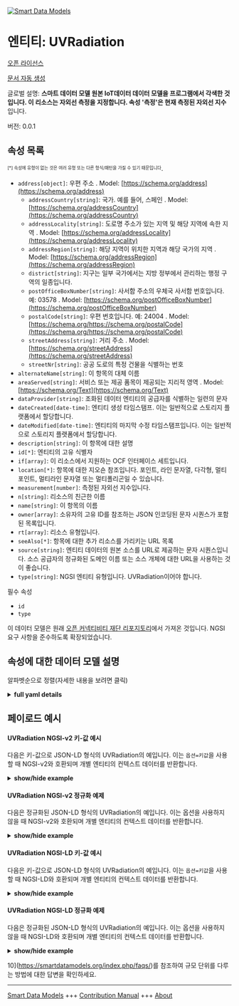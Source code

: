 <!-- 10-Header -->    
[![Smart Data Models](https://smartdatamodels.org/wp-content/uploads/2022/01/SmartDataModels_logo.png "Logo")](https://smartdatamodels.org)    
엔티티: UVRadiation    
================<!-- /10-Header -->    
<!-- 15-License -->    
[오픈 라이선스](https://github.com/smart-data-models//dataModel.OCF/blob/master/UVRadiation/LICENSE.md)    
[문서 자동 생성](https://docs.google.com/presentation/d/e/2PACX-1vTs-Ng5dIAwkg91oTTUdt8ua7woBXhPnwavZ0FxgR8BsAI_Ek3C5q97Nd94HS8KhP-r_quD4H0fgyt3/pub?start=false&loop=false&delayms=3000#slide=id.gb715ace035_0_60)    
<!-- /15-License -->    
<!-- 20-Description -->    
글로벌 설명: **스마트 데이터 모델 원본 IoT데이터 데이터 모델을 프로그램에서 각색한 것입니다. 이 리소스는 자외선 측정을 지정합니다. 속성 '측정'은 현재 측정된 자외선 지수**입니다.    
버전: 0.0.1    
<!-- /20-Description -->    
<!-- 30-PropertiesList -->    
## 속성 목록    
<sup><sub>[*] 속성에 유형이 없는 것은 여러 유형 또는 다른 형식/패턴을 가질 수 있기 때문입니다</sub></sup>.    
- `address[object]`: 우편 주소  . Model: [https://schema.org/address](https://schema.org/address)	- `addressCountry[string]`: 국가. 예를 들어, 스페인  . Model: [https://schema.org/addressCountry](https://schema.org/addressCountry)    
	- `addressLocality[string]`: 도로명 주소가 있는 지역 및 해당 지역에 속한 지역  . Model: [https://schema.org/addressLocality](https://schema.org/addressLocality)    
	- `addressRegion[string]`: 해당 지역이 위치한 지역과 해당 국가의 지역  . Model: [https://schema.org/addressRegion](https://schema.org/addressRegion)    
	- `district[string]`: 지구는 일부 국가에서는 지방 정부에서 관리하는 행정 구역의 일종입니다.      
	- `postOfficeBoxNumber[string]`: 사서함 주소의 우체국 사서함 번호입니다. 예: 03578  . Model: [https://schema.org/postOfficeBoxNumber](https://schema.org/postOfficeBoxNumber)    
	- `postalCode[string]`: 우편 번호입니다. 예: 24004  . Model: [https://schema.org/https://schema.org/postalCode](https://schema.org/https://schema.org/postalCode)    
	- `streetAddress[string]`: 거리 주소  . Model: [https://schema.org/streetAddress](https://schema.org/streetAddress)    
	- `streetNr[string]`: 공공 도로의 특정 건물을 식별하는 번호      
- `alternateName[string]`: 이 항목의 대체 이름  - `areaServed[string]`: 서비스 또는 제공 품목이 제공되는 지리적 영역  . Model: [https://schema.org/Text](https://schema.org/Text)- `dataProvider[string]`: 조화된 데이터 엔티티의 공급자를 식별하는 일련의 문자  - `dateCreated[date-time]`: 엔티티 생성 타임스탬프. 이는 일반적으로 스토리지 플랫폼에서 할당합니다.  - `dateModified[date-time]`: 엔티티의 마지막 수정 타임스탬프입니다. 이는 일반적으로 스토리지 플랫폼에서 할당합니다.  - `description[string]`: 이 항목에 대한 설명  - `id[*]`: 엔티티의 고유 식별자  - `if[array]`: 이 리소스에서 지원하는 OCF 인터페이스 세트입니다.  - `location[*]`: 항목에 대한 지오숀 참조입니다. 포인트, 라인 문자열, 다각형, 멀티포인트, 멀티라인 문자열 또는 멀티폴리곤일 수 있습니다.  - `measurement[number]`: 측정된 자외선 지수입니다.  - `n[string]`: 리소스의 친근한 이름  - `name[string]`: 이 항목의 이름  - `owner[array]`: 소유자의 고유 ID를 참조하는 JSON 인코딩된 문자 시퀀스가 포함된 목록입니다.  - `rt[array]`: 리소스 유형입니다.  - `seeAlso[*]`: 항목에 대한 추가 리소스를 가리키는 URL 목록  - `source[string]`: 엔티티 데이터의 원본 소스를 URL로 제공하는 문자 시퀀스입니다. 소스 공급자의 정규화된 도메인 이름 또는 소스 개체에 대한 URL을 사용하는 것이 좋습니다.  - `type[string]`: NGSI 엔티티 유형입니다. UVRadiation이어야 합니다.  <!-- /30-PropertiesList -->    
<!-- 35-RequiredProperties -->    
필수 속성    
- `id`  - `type`  <!-- /35-RequiredProperties -->    
<!-- 40-RequiredProperties -->    
이 데이터 모델은 원래 [오픈 커넥티비티 재단 리포지토리](https://github.com/openconnectivityfoundation/IoTDataModels)에서 가져온 것입니다. NGSI 요구 사항을 준수하도록 확장되었습니다.    
<!-- /40-RequiredProperties -->    
<!-- 50-DataModelHeader -->    
## 속성에 대한 데이터 모델 설명    
알파벳순으로 정렬(자세한 내용을 보려면 클릭)    
<!-- /50-DataModelHeader -->    
<!-- 60-ModelYaml -->    
<details><summary><strong>full yaml details</strong></summary>      
```yaml    
UVRadiation:      
  description: Smart Data Models Program adaptation of the original IoTData data Models. This Resource specifies UV radiation measurement. The Property 'measurement' is the current measured UV Index      
  properties:      
    address:      
      description: The mailing address      
      properties:      
        addressCountry:      
          description: 'The country. For example, Spain'      
          type: string      
          x-ngsi:      
            model: https://schema.org/addressCountry      
            type: Property      
        addressLocality:      
          description: 'The locality in which the street address is, and which is in the region'      
          type: string      
          x-ngsi:      
            model: https://schema.org/addressLocality      
            type: Property      
        addressRegion:      
          description: 'The region in which the locality is, and which is in the country'      
          type: string      
          x-ngsi:      
            model: https://schema.org/addressRegion      
            type: Property      
        district:      
          description: 'A district is a type of administrative division that, in some countries, is managed by the local government'      
          type: string      
          x-ngsi:      
            type: Property      
        postOfficeBoxNumber:      
          description: 'The post office box number for PO box addresses. For example, 03578'      
          type: string      
          x-ngsi:      
            model: https://schema.org/postOfficeBoxNumber      
            type: Property      
        postalCode:      
          description: 'The postal code. For example, 24004'      
          type: string      
          x-ngsi:      
            model: https://schema.org/https://schema.org/postalCode      
            type: Property      
        streetAddress:      
          description: The street address      
          type: string      
          x-ngsi:      
            model: https://schema.org/streetAddress      
            type: Property      
        streetNr:      
          description: Number identifying a specific property on a public street      
          type: string      
          x-ngsi:      
            type: Property      
      type: object      
      x-ngsi:      
        model: https://schema.org/address      
        type: Property      
    alternateName:      
      description: An alternative name for this item      
      type: string      
      x-ngsi:      
        type: Property      
    areaServed:      
      description: The geographic area where a service or offered item is provided      
      type: string      
      x-ngsi:      
        model: https://schema.org/Text      
        type: Property      
    dataProvider:      
      description: A sequence of characters identifying the provider of the harmonised data entity      
      type: string      
      x-ngsi:      
        type: Property      
    dateCreated:      
      description: Entity creation timestamp. This will usually be allocated by the storage platform      
      format: date-time      
      type: string      
      x-ngsi:      
        type: Property      
    dateModified:      
      description: Timestamp of the last modification of the entity. This will usually be allocated by the storage platform      
      format: date-time      
      type: string      
      x-ngsi:      
        type: Property      
    description:      
      description: A description of this item      
      type: string      
      x-ngsi:      
        type: Property      
    id:      
      anyOf:      
        - description: Identifier format of any NGSI entity      
          maxLength: 256      
          minLength: 1      
          pattern: ^[\w\-\.\{\}\$\+\*\[\]`|~^@!,:\\]+$      
          type: string      
          x-ngsi:      
            type: Property      
        - description: Identifier format of any NGSI entity      
          format: uri      
          type: string      
          x-ngsi:      
            type: Property      
      description: Unique identifier of the entity      
      x-ngsi:      
        type: Property      
    if:      
      description: The OCF Interface set supported by this Resource.      
      items:      
        enum:      
          - oic.if.s      
          - oic.if.baseline      
        type: string      
      minItems: 2      
      readOnly: true      
      type: array      
      uniqueItems: true      
      x-ngsi:      
        type: Property      
    location:      
      description: 'Geojson reference to the item. It can be Point, LineString, Polygon, MultiPoint, MultiLineString or MultiPolygon'      
      oneOf:      
        - description: Geojson reference to the item. Point      
          properties:      
            bbox:      
              items:      
                type: number      
              minItems: 4      
              type: array      
            coordinates:      
              items:      
                type: number      
              minItems: 2      
              type: array      
            type:      
              enum:      
                - Point      
              type: string      
          required:      
            - type      
            - coordinates      
          title: GeoJSON Point      
          type: object      
          x-ngsi:      
            type: GeoProperty      
        - description: Geojson reference to the item. LineString      
          properties:      
            bbox:      
              items:      
                type: number      
              minItems: 4      
              type: array      
            coordinates:      
              items:      
                items:      
                  type: number      
                minItems: 2      
                type: array      
              minItems: 2      
              type: array      
            type:      
              enum:      
                - LineString      
              type: string      
          required:      
            - type      
            - coordinates      
          title: GeoJSON LineString      
          type: object      
          x-ngsi:      
            type: GeoProperty      
        - description: Geojson reference to the item. Polygon      
          properties:      
            bbox:      
              items:      
                type: number      
              minItems: 4      
              type: array      
            coordinates:      
              items:      
                items:      
                  items:      
                    type: number      
                  minItems: 2      
                  type: array      
                minItems: 4      
                type: array      
              type: array      
            type:      
              enum:      
                - Polygon      
              type: string      
          required:      
            - type      
            - coordinates      
          title: GeoJSON Polygon      
          type: object      
          x-ngsi:      
            type: GeoProperty      
        - description: Geojson reference to the item. MultiPoint      
          properties:      
            bbox:      
              items:      
                type: number      
              minItems: 4      
              type: array      
            coordinates:      
              items:      
                items:      
                  type: number      
                minItems: 2      
                type: array      
              type: array      
            type:      
              enum:      
                - MultiPoint      
              type: string      
          required:      
            - type      
            - coordinates      
          title: GeoJSON MultiPoint      
          type: object      
          x-ngsi:      
            type: GeoProperty      
        - description: Geojson reference to the item. MultiLineString      
          properties:      
            bbox:      
              items:      
                type: number      
              minItems: 4      
              type: array      
            coordinates:      
              items:      
                items:      
                  items:      
                    type: number      
                  minItems: 2      
                  type: array      
                minItems: 2      
                type: array      
              type: array      
            type:      
              enum:      
                - MultiLineString      
              type: string      
          required:      
            - type      
            - coordinates      
          title: GeoJSON MultiLineString      
          type: object      
          x-ngsi:      
            type: GeoProperty      
        - description: Geojson reference to the item. MultiLineString      
          properties:      
            bbox:      
              items:      
                type: number      
              minItems: 4      
              type: array      
            coordinates:      
              items:      
                items:      
                  items:      
                    items:      
                      type: number      
                    minItems: 2      
                    type: array      
                  minItems: 4      
                  type: array      
                type: array      
              type: array      
            type:      
              enum:      
                - MultiPolygon      
              type: string      
          required:      
            - type      
            - coordinates      
          title: GeoJSON MultiPolygon      
          type: object      
          x-ngsi:      
            type: GeoProperty      
      x-ngsi:      
        type: GeoProperty      
    measurement:      
      description: The measured UV Index.      
      readOnly: true      
      type: number      
      x-ngsi:      
        type: Property      
    n:      
      description: Friendly name of the Resource      
      maxLength: 64      
      readOnly: true      
      type: string      
      x-ngsi:      
        type: Property      
    name:      
      description: The name of this item      
      type: string      
      x-ngsi:      
        type: Property      
    owner:      
      description: A List containing a JSON encoded sequence of characters referencing the unique Ids of the owner(s)      
      items:      
        anyOf:      
          - description: Identifier format of any NGSI entity      
            maxLength: 256      
            minLength: 1      
            pattern: ^[\w\-\.\{\}\$\+\*\[\]`|~^@!,:\\]+$      
            type: string      
            x-ngsi:      
              type: Property      
          - description: Identifier format of any NGSI entity      
            format: uri      
            type: string      
            x-ngsi:      
              type: Property      
        description: Unique identifier of the entity      
        x-ngsi:      
          type: Property      
      type: array      
      x-ngsi:      
        type: Property      
    rt:      
      description: The Resource Type.      
      items:      
        enum:      
          - oic.r.sensor.radiation.uv      
        maxLength: 64      
        type: string      
      minItems: 1      
      readOnly: true      
      type: array      
      uniqueItems: true      
      x-ngsi:      
        type: Property      
    seeAlso:      
      description: list of uri pointing to additional resources about the item      
      oneOf:      
        - items:      
            format: uri      
            type: string      
          minItems: 1      
          type: array      
        - format: uri      
          type: string      
      x-ngsi:      
        type: Property      
    source:      
      description: 'A sequence of characters giving the original source of the entity data as a URL. Recommended to be the fully qualified domain name of the source provider, or the URL to the source object'      
      type: string      
      x-ngsi:      
        type: Property      
    type:      
      description: NGSI entity type. It has to be UVRadiation      
      enum:      
        - UVRadiation      
      type: string      
      x-ngsi:      
        type: Property      
  required:      
    - id      
    - type      
  type: object      
  x-derived-from: https://github.com/OpenInterConnect/IoTDataModels/blob/master/UVRadiationResURI.swagger.json      
  x-disclaimer: 'Redistribution and use in source and binary forms, with or without modification, are permitted  provided that the license conditions are met. Copyleft (c) 2022 Contributors to Smart Data Models Program'      
  x-license-url: https://github.com/smart-data-models/dataModel.OCF/blob/master/UVRadiation/LICENSE.md      
  x-model-schema: https://smart-data-models.github.io/dataModel.IoTDataModels/UVRadiation/schema.json      
  x-model-tags: OCF      
  x-version: 0.0.1      
```    
</details>      
<!-- /60-ModelYaml -->    
<!-- 70-MiddleNotes -->    
<!-- /70-MiddleNotes -->    
<!-- 80-Examples -->    
## 페이로드 예시    
#### UVRadiation NGSI-v2 키-값 예시    
다음은 키-값으로 JSON-LD 형식의 UVRadiation의 예입니다. 이는 `옵션=키값`을 사용할 때 NGSI-v2와 호환되며 개별 엔티티의 컨텍스트 데이터를 반환합니다.    
<details><summary><strong>show/hide example</strong></summary>      
```json  
{  
  "id": "urn:ngsi-ld:UVRadiation:id:WSKD:78566837",  
  "dateCreated": "1995-10-19T07:10:44Z",  
  "dateModified": "2023-05-05T13:25:18Z",  
  "source": "Oil or dream health either. S",  
  "name": "Window beat former could community. Feel which these govern",  
  "alternateName": "Represent prevent human",  
  "description": "He minute mission gun others. Property way meet which any upon occur. Machin",  
  "dataProvider": "Box professional",  
  "owner": [  
    "urn:ngsi-ld:UVRadiation:items:JDQK:39870642",  
    "urn:ngsi-ld:UVRadiation:items:CCFF:72062329"  
  ],  
  "seeAlso": [  
    "urn:ngsi-ld:UVRadiation:items:KMGL:73137181"  
  ],  
  "location": {  
    "type": "Point",  
    "coordinates": [  
      -5.2874375,  
      10.939345  
    ]  
  },  
  "address": {  
    "streetAddress": "Concern site child someone century camera. Night debate western lead fact place air necessary. Side box we issue poor easy impact meeting. Water nature PM attorney evening d",  
    "addressLocality": "Step like summer you around worry. Allow turn new health. Spend experience people particularly teach t",  
    "addressRegion": "Bank hit cold field public crime. Save yourself student magazine first.",  
    "addressCountry": "Although floor vote common administration. Will professor card sometim",  
    "postalCode": "Learn through institution brother. Live recently report player consider develop.",  
    "postOfficeBoxNumber": "Certain term involve television well attorney often. S",  
    "streetNr": "Across range in raise respond according. Policy finish city.",  
    "district": "Final race per. Story loss little commercial determine late"  
  },  
  "areaServed": "Upon probably sp",  
  "rt": [  
    "oic.r.sensor.radiation.uv"  
  ],  
  "measurement": 229.2,  
  "n": "M",  
  "if": [  
    "oic.if.baseline",  
    "oic.if.s"  
  ],  
  "type": "UVRadiation"  
}  
```  
</details>    
#### UVRadiation NGSI-v2 정규화 예제    
다음은 정규화된 JSON-LD 형식의 UVRadiation의 예입니다. 이는 옵션을 사용하지 않을 때 NGSI-v2와 호환되며 개별 엔티티의 컨텍스트 데이터를 반환합니다.    
<details><summary><strong>show/hide example</strong></summary>      
```json  
{  
  "id": "urn:ngsi-ld:UVRadiation:id:WSKD:78566837",  
  "dateCreated": {  
    "type": "DateTime",  
    "value": "1995-10-19T07:10:44Z"  
  },  
  "dateModified": {  
    "type": "DateTime",  
    "value": "2023-05-05T13:25:18Z"  
  },  
  "source": {  
    "type": "Text",  
    "value": "Oil or dream health either. S"  
  },  
  "name": {  
    "type": "Text",  
    "value": "Window beat former could community. Feel which these govern"  
  },  
  "alternateName": {  
    "type": "Text",  
    "value": "Represent prevent human"  
  },  
  "description": {  
    "type": "Text",  
    "value": "He minute mission gun others. Property way meet which any upon occur. Machin"  
  },  
  "dataProvider": {  
    "type": "Text",  
    "value": "Box professional"  
  },  
  "owner": {  
    "type": "StructuredValue",  
    "value": [  
      "urn:ngsi-ld:UVRadiation:items:JDQK:39870642",  
      "urn:ngsi-ld:UVRadiation:items:CCFF:72062329"  
    ]  
  },  
  "seeAlso": {  
    "type": "StructuredValue",  
    "value": [  
      "urn:ngsi-ld:UVRadiation:items:KMGL:73137181"  
    ]  
  },  
  "location": {  
    "type": "geo:json",  
    "value": {  
      "type": "Point",  
      "coordinates": [  
        -5.2874375,  
        10.939345  
      ]  
    }  
  },  
  "address": {  
    "type": "StructuredValue",  
    "value": {  
      "streetAddress": "Concern site child someone century camera. Night debate western lead fact place air necessary. Side box we issue poor easy impact meeting. Water nature PM attorney evening d",  
      "addressLocality": "Step like summer you around worry. Allow turn new health. Spend experience people particularly teach t",  
      "addressRegion": "Bank hit cold field public crime. Save yourself student magazine first.",  
      "addressCountry": "Although floor vote common administration. Will professor card sometim",  
      "postalCode": "Learn through institution brother. Live recently report player consider develop.",  
      "postOfficeBoxNumber": "Certain term involve television well attorney often. S",  
      "streetNr": "Across range in raise respond according. Policy finish city.",  
      "district": "Final race per. Story loss little commercial determine late"  
    }  
  },  
  "areaServed": {  
    "type": "Text",  
    "value": "Upon probably sp"  
  },  
  "rt": {  
    "type": "StructuredValue",  
    "value": [  
      "oic.r.sensor.radiation.uv"  
    ]  
  },  
  "measurement": {  
    "type": "Number",  
    "value": 229.2  
  },  
  "n": {  
    "type": "Text",  
    "value": "M"  
  },  
  "if": {  
    "type": "StructuredValue",  
    "value": [  
      "oic.if.baseline",  
      "oic.if.s"  
    ]  
  },  
  "type": "UVRadiation"  
}  
```  
</details>    
#### UVRadiation NGSI-LD 키-값 예시    
다음은 키-값으로 JSON-LD 형식의 UVRadiation의 예입니다. 이는 `옵션=키값`을 사용할 때 NGSI-LD와 호환되며 개별 엔티티의 컨텍스트 데이터를 반환합니다.    
<details><summary><strong>show/hide example</strong></summary>      
```json  
{  
  "id": "urn:ngsi-ld:UVRadiation:id:WSKD:78566837",  
  "dateCreated": "1995-10-19T07:10:44Z",  
  "dateModified": "2023-05-05T13:25:18Z",  
  "source": "Oil or dream health either. S",  
  "name": "Window beat former could community. Feel which these govern",  
  "alternateName": "Represent prevent human",  
  "description": "He minute mission gun others. Property way meet which any upon occur. Machin",  
  "dataProvider": "Box professional",  
  "owner": [  
    "urn:ngsi-ld:UVRadiation:items:JDQK:39870642",  
    "urn:ngsi-ld:UVRadiation:items:CCFF:72062329"  
  ],  
  "seeAlso": [  
    "urn:ngsi-ld:UVRadiation:items:KMGL:73137181"  
  ],  
  "location": {  
    "type": "Point",  
    "coordinates": [  
      -5.2874375,  
      10.939345  
    ]  
  },  
  "address": {  
    "streetAddress": "Concern site child someone century camera. Night debate western lead fact place air necessary. Side box we issue poor easy impact meeting. Water nature PM attorney evening d",  
    "addressLocality": "Step like summer you around worry. Allow turn new health. Spend experience people particularly teach t",  
    "addressRegion": "Bank hit cold field public crime. Save yourself student magazine first.",  
    "addressCountry": "Although floor vote common administration. Will professor card sometim",  
    "postalCode": "Learn through institution brother. Live recently report player consider develop.",  
    "postOfficeBoxNumber": "Certain term involve television well attorney often. S",  
    "streetNr": "Across range in raise respond according. Policy finish city.",  
    "district": "Final race per. Story loss little commercial determine late"  
  },  
  "areaServed": "Upon probably sp",  
  "rt": [  
    "oic.r.sensor.radiation.uv"  
  ],  
  "measurement": 229.2,  
  "n": "M",  
  "if": [  
    "oic.if.baseline",  
    "oic.if.s"  
  ],  
  "type": "UVRadiation",  
  "@context": [  
    "https://smartdatamodels.org/context.jsonld"  
  ]  
}  
```  
</details>    
#### UVRadiation NGSI-LD 정규화 예제    
다음은 정규화된 JSON-LD 형식의 UVRadiation의 예입니다. 이는 옵션을 사용하지 않을 때 NGSI-LD와 호환되며 개별 엔티티의 컨텍스트 데이터를 반환합니다.    
<details><summary><strong>show/hide example</strong></summary>      
```json  
{  
    "id": "urn:ngsi-ld:UVRadiation:id:WSKD:78566837",  
    "dateCreated": {  
        "type": "Property",  
        "value": {  
            "@type": "DateTime",  
            "@value": "1995-10-19T07:10:44Z"  
        }  
    },  
    "dateModified": {  
        "type": "Property",  
        "value": {  
            "@type": "DateTime",  
            "@value": "2023-05-05T13:25:18Z"  
        }  
    },  
    "source": {  
        "type": "Property",  
        "value": "Oil or dream health either. S"  
    },  
    "name": {  
        "type": "Property",  
        "value": "Window beat former could community. Feel which these govern"  
    },  
    "alternateName": {  
        "type": "Property",  
        "value": "Represent prevent human"  
    },  
    "description": {  
        "type": "Property",  
        "value": "He minute mission gun others. Property way meet which any upon occur. Machin"  
    },  
    "dataProvider": {  
        "type": "Property",  
        "value": "Box professional"  
    },  
    "owner": {  
        "type": "Property",  
        "value": [  
            "urn:ngsi-ld:UVRadiation:items:JDQK:39870642",  
            "urn:ngsi-ld:UVRadiation:items:CCFF:72062329"  
        ]  
    },  
    "seeAlso": {  
        "type": "Property",  
        "value": [  
            "urn:ngsi-ld:UVRadiation:items:KMGL:73137181"  
        ]  
    },  
    "location": {  
        "type": "GeoProperty",  
        "value": {  
            "type": "Point",  
            "coordinates": [  
                -5.2874375,  
                10.939345  
            ]  
        }  
    },  
    "address": {  
        "type": "Property",  
        "value": {  
            "streetAddress": "Concern site child someone century camera. Night debate western lead fact place air necessary. Side box we issue poor easy impact meeting. Water nature PM attorney evening d",  
            "addressLocality": "Step like summer you around worry. Allow turn new health. Spend experience people particularly teach t",  
            "addressRegion": "Bank hit cold field public crime. Save yourself student magazine first.",  
            "addressCountry": "Although floor vote common administration. Will professor card sometim",  
            "postalCode": "Learn through institution brother. Live recently report player consider develop.",  
            "postOfficeBoxNumber": "Certain term involve television well attorney often. S",  
            "streetNr": "Across range in raise respond according. Policy finish city.",  
            "district": "Final race per. Story loss little commercial determine late"  
        }  
    },  
    "areaServed": {  
        "type": "Property",  
        "value": "Upon probably sp"  
    },  
    "rt": {  
        "type": "Property",  
        "value": [  
            "oic.r.sensor.radiation.uv"  
        ]  
    },  
    "measurement": {  
        "type": "Property",  
        "value": 229.2  
    },  
    "n": {  
        "type": "Property",  
        "value": "M"  
    },  
    "if": {  
        "type": "Property",  
        "value": [  
            "oic.if.baseline",  
            "oic.if.s"  
        ]  
    },  
    "type": "UVRadiation",  
    "@context": [  
        "https://smartdatamodels.org/context.jsonld"  
    ]  
}  
```  
</details><!-- /80-Examples -->    
<!-- 90-FooterNotes -->    
<!-- /90-FooterNotes -->    
<!-- 95-Units -->    
10](https://smartdatamodels.org/index.php/faqs/)를 참조하여 규모 단위를 다루는 방법에 대한 답변을 확인하세요.    
<!-- /95-Units -->    
<!-- 97-LastFooter -->    
---    
[Smart Data Models](https://smartdatamodels.org) +++ [Contribution Manual](https://bit.ly/contribution_manual) +++ [About](https://bit.ly/Introduction_SDM)<!-- /97-LastFooter -->    
